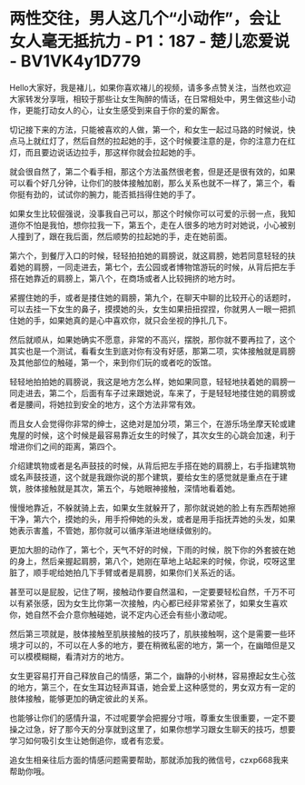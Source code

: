 # 两性交往，男人这几个“小动作”，会让女人毫无抵抗力 - P1：187 - 楚儿恋爱说 - BV1VK4y1D779

Hello大家好，我是褚儿，如果你喜欢褚儿的视频，请多多点赞关注，当然也欢迎大家转发分享哦，相较于那些让女生陶醉的情话，在日常相处中，男生做这些小动作，更能打动女人的心，让女生感受到来自于你的爱的厮舍。

切记接下来的方法，只能被喜欢的人做，第一个，和女生一起过马路的时候说，快点马上就红灯了，然后自然的拉起她的手，这个时候要注意的是，你的注意力在红灯，而且要边说话边拉手，那这样你就会拉起她的手。

就会很自然了，第二个看手相，那这个方法虽然很老套，但是还是很有效的，如果可以看个好几分钟，让你们的肢体接触加剧，那么关系也就不一样了，第三个，看你挺有劲的，试试你的腕力，能否抵挡得住她的手了。

如果女生比较倔强说，没事我自己可以，那这个时候你可以可爱的示弱一点，我知道你不怕是我怕，想你拉我一下，第五个，走在人很多的地方时对她说，小心被别人撞到了，跟在我后面，然后顺势的拉起她的手，走在她前面。

第六个，到餐厅入口的时候，轻轻拍拍她的肩膀说，就这肩膀，她若同意轻轻的扶着她的肩膀，一同走进去，第七个，去公园或者博物馆游玩的时候，从背后把左手搭在她靠近的肩膀上，第八个，在商场或者人比较拥挤的地方时。

紧握住她的手，或者是搂住她的肩膀，第九个，在聊天中聊的比较开心的话题时，可以去挂一下女生的鼻子，摸摸她的头，女生如果扭扭捏捏，你就男人一眼一把抓住她的手，如果她真的是心中喜欢你，就只会坐视的挣扎几下。

然后就顺从，如果她确实不愿意，非常的不高兴，摆脱，那你就不要再拉了，这个其实也是一个测试，看看女生到底对你有没有好感，那第二项，实体接触就是肩膀及其他部位的触碰，第一个，来到你们玩的或者吃的饭馆。

轻轻地拍拍她的肩膀说，我这是地方怎么样，她如果同意，轻轻地扶着她的肩膀一同走进去，第二个，后面有车子过来跟她说，车来了，于是轻轻地搂住她的肩膀或者是腰间，将她拉到安全的地方，这个方法非常有效。

而且女人会觉得你非常的绅士，这绝对是加分项，第三个，在游乐场坐摩天轮或建鬼屋的时候，这个时候是最容易靠近女生的时候了，其次女生的心跳会加速，利于增进你们之间的距离，第四个。

介绍建筑物或者是名声鼓技的时候，从背后把左手搭在她的肩膀上，右手指建筑物或名声鼓技道，这个就是我跟你说的那个建筑，要给女生的感觉就是重点在于建筑，肢体接触就是其次，第五个，与她眼神接触，深情地看着她。

慢慢地靠近，不躲就骑上去，如果女生就躲开了，那你就说她的脸上有东西帮她擦干净，第六个，摸她的头，用手捋伸她的头发，或者是用手指抚弄她的头发，如果她表示害羞，不管她，那你就可以循序渐进地继续做别的。

更加大胆的动作了，第七个，天气不好的时候，下雨的时候，脱下你的外套披在她的身上，然后亲握起肩膀，第八个，她刚在草地上站起来的时候，你说，哎呀这里脏了，顺手呢给她拍几下手臂或者是肩膀，如果你们关系近的话。

甚至可以是屁股，记住了啊，接触动作要自然温和，一定要要轻松自然，千万不可以有紧张感，因为女生比你第一次接触，内心都已经非常紧张了，如果女生喜欢你，她自然不会介意你触碰她，说不定内心还会有些小激动呢。

然后第三项就是，肢体接触至肌肤接触的技巧了，肌肤接触啊，这个是需要一些环境才可以的，不可以在人多的地方，要在稍微私密的地方，第一个，在幽暗但是又可以模模糊糊，看清对方的地方。

女生更容易打开自己释放自己的情感，第二个，幽静的小树林，容易撩起女生心弦的地方，第三个，在女生耳边轻声耳语，她会爱上这种感觉的，男女双方有一定的肢体接触，能够更加的确定彼此的关系。

也能够让你们的感情升温，不过呢要学会把握分寸哦，尊重女生很重要，一定不要操之过急，好了那今天的分享就到这里了，如果你想学习跟女生聊天的技巧，想要学习如何吸引女生让她倒追你，或者有恋爱。

追女生相亲往后方面的情感问题需要帮助，那就添加我的微信号，czxp668我来帮助你哦。